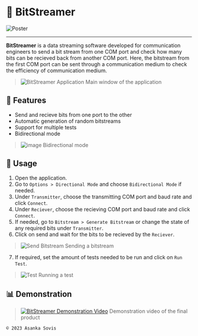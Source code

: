 # 📩 BitStreamer
 
![Poster](https://user-images.githubusercontent.com/46389631/188691993-8064bd70-b6fb-4ec8-b642-3728f5970e13.png)

---

**BitStreamer** is a data streaming software developed for communication engineers to send a bit stream from one COM port and check how many bits can be recieved back from another COM port. Here, the bitstream from the first COM port can be sent through a communication medium to check the efficiency of communication medium. 

> ![BitStreamer Application](https://user-images.githubusercontent.com/46389631/188698470-379a8334-5998-4bc5-a378-e14e2e07d0ac.png)
> Main window of the application

## 🧭 Features

- Send and recieve bits from one port to the other
- Automatic generation of random bitstreams
- Support for multiple tests
- Bidirectional mode

> ![image](https://user-images.githubusercontent.com/46389631/188799569-0fccea86-e9af-410e-a50d-51027b8333a4.png)
> Bidirectional mode

## 🤳 Usage

1. Open the application.
2. Go to `Options > Directional Mode` and choose `Bidirectional Mode` if needed.
3. Under `Transmitter`, choose the transmitting COM port and baud rate and click `Connect`.
4. Under `Reciever`, choose the recieving COM port and baud rate and click `Connect`.
5. If needed, go to `Bitstream > Generate Bitstream` or change the state of any required bits under `Transmitter`.
6. Click on send and wait for the bits to be recieved by the `Reciever`.

> ![Send Bitstream](https://user-images.githubusercontent.com/46389631/188798042-3a5aa76c-68f5-4247-a495-1267a11243cf.png)
> Sending a bitstream

7. If required, set the amount of tests needed to be run and click on `Run Test`.

> ![Test](https://user-images.githubusercontent.com/46389631/188798393-e7b62b39-5cf8-4e23-b63d-ce76b6f888e1.png)
> Running a test

## 📊 Demonstration

> [![BitStreamer Demonstration Video](https://user-images.githubusercontent.com/46389631/192271988-aa3594b8-4fc0-4183-b912-0d8810d8a7cf.png)](https://youtu.be/pd4paySvcpE)
> Demonstration video of the final product

`© 2023 Asanka Sovis`

